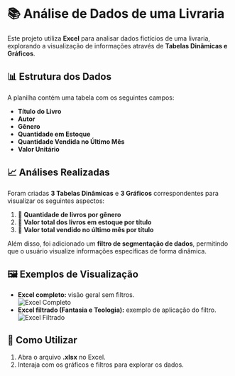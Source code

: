 # 📚 Análise de Dados de uma Livraria  

Este projeto utiliza **Excel** para analisar dados fictícios de uma livraria, explorando a visualização de informações através de **Tabelas Dinâmicas e Gráficos**.  

## 📊 Estrutura dos Dados  
A planilha contém uma tabela com os seguintes campos:  
- **Título do Livro**  
- **Autor**  
- **Gênero**  
- **Quantidade em Estoque**  
- **Quantidade Vendida no Último Mês**  
- **Valor Unitário**  

## 📈 Análises Realizadas  
Foram criadas **3 Tabelas Dinâmicas** e **3 Gráficos** correspondentes para visualizar os seguintes aspectos:  
1. 📌 **Quantidade de livros por gênero**  
2. 📌 **Valor total dos livros em estoque por título**  
3. 📌 **Valor total vendido no último mês por título**  

Além disso, foi adicionado um **filtro de segmentação de dados**, permitindo que o usuário visualize informações específicas de forma dinâmica.  

## 🖼️ Exemplos de Visualização  
- **Excel completo:** visão geral sem filtros.  
  ![Excel Completo](Excel%20completo.png)  
- **Excel filtrado (Fantasia e Teologia):** exemplo de aplicação do filtro.  
  ![Excel Filtrado](Excel%20filtrado.png)  

## 🚀 Como Utilizar  
1. Abra o arquivo **.xlsx** no Excel.  
2. Interaja com os gráficos e filtros para explorar os dados.  
